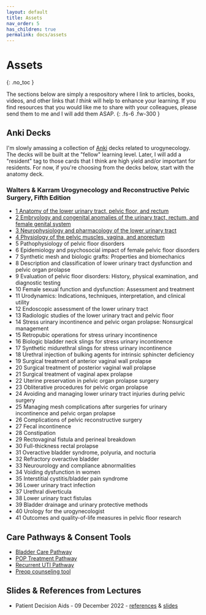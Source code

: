 ```yaml
---
layout: default
title: Assets
nav_order: 5
has_children: true
permalink: docs/assets
---
```


# Assets
{: .no_toc }

The sections below are simply a respository where I link to articles, books, videos, and other links that _I think_ will help to enhance your learning. If you find resources that you would like me to share with your colleagues, please send them to me and I will add them ASAP.
{: .fs-6 .fw-300 }

## Anki Decks

I'm slowly amassing a collection of [Anki](https://apps.ankiweb.net/) decks related to urogynecology. The decks will be built at the "fellow" learning level. Later, I will add a "resident" tag to those cards that I think are high yield and/or important for residents. For now, if you're choosing from the decks below, start with the anatomy deck.

### Walters & Karram Urogynecology and Reconstructive Pelvic Surgery, Fifth Edition

* [1 Anatomy of the lower urinary tract, pelvic floor, and rectum](/handbook/stuboo.github.io/assets/anki/wk/wk01_anatomy.apkg)
* [2 Embryology and congenital anomalies of the urinary tract, rectum, and female genital system](/handbook/stuboo.github.io/assets/anki/wk/wk02_embryology.apkg)
* [3 Neurophysiology and pharmacology of the lower urinary tract](/handbook/stuboo.github.io/assets/anki/wk/wk03_neuro-pharm.apkg)
* [4 Physiology of the pelvic muscles, vagina, and anorectum](/handbook/stuboo.github.io/assets/anki/wk/wk04_physiology.apkg)
* 5 Pathophysiology of pelvic floor disorders
* 6 Epidemiology and psychosocial impact of female pelvic floor disorders
* 7 Synthetic mesh and biologic grafts: Properties and biomechanics
* 8 Description and classification of lower urinary tract dysfunction and pelvic organ prolapse
* 9 Evaluation of pelvic floor disorders: History, physical examination, and diagnostic testing
* 10 Female sexual function and dysfunction: Assessment and treatment
* 11 Urodynamics: Indications, techniques, interpretation, and clinical utility
* 12 Endoscopic assessment of the lower urinary tract
* 13 Radiologic studies of the lower urinary tract and pelvic floor
* 14 Stress urinary incontinence and pelvic organ prolapse: Nonsurgical management
* 15 Retropubic operations for stress urinary incontinence
* 16 Biologic bladder neck slings for stress urinary incontinence
* 17 Synthetic midurethral slings for stress urinary incontinence
* 18 Urethral injection of bulking agents for intrinsic sphincter deficiency
* 19 Surgical treatment of anterior vaginal wall prolapse
* 20 Surgical treatment of posterior vaginal wall prolapse
* 21 Surgical treatment of vaginal apex prolapse
* 22 Uterine preservation in pelvic organ prolapse surgery
* 23 Obliterative procedures for pelvic organ prolapse
* 24 Avoiding and managing lower urinary tract injuries during pelvic surgery
* 25 Managing mesh complications after surgeries for urinary incontinence and pelvic organ prolapse
* 26 Complications of pelvic reconstructive surgery
* 27 Fecal incontinence
* 28 Constipation
* 29 Rectovaginal fistula and perineal breakdown
* 30 Full-thickness rectal prolapse
* 31 Overactive bladder syndrome, polyuria, and nocturia
* 32 Refractory overactive bladder
* 33 Neurourology and compliance abnormalities
* 34 Voiding dysfunction in women
* 35 Interstitial cystitis/bladder pain syndrome
* 36 Lower urinary tract infection
* 37 Urethral diverticula
* 38 Lower urinary tract fistulas
* 39 Bladder drainage and urinary protective methods
* 40 Urology for the urogynecologist
* 41 Outcomes and quality-of-life measures in pelvic floor research

## Care Pathways & Consent Tools

* [Bladder Care Pathway](/handbook/assets/pdfs/bladder_pathway.pdf)
* [POP Treatment Pathway](/handbook/assets/pdfs/pop_pathway.pdf)
* [Recurrent UTI Pathway](/handbook/assets/pdfs/ruti_pathway.pdf)
* [Preop counseling tool](/handbook/assets/pdfs/preop_counseling_v4.pdf)

## Slides & References from Lectures

* Patient Decision Aids - 09 December 2022 - [references](/handbook/assets/text/patient_decision_aids.txt) & [slides]()
